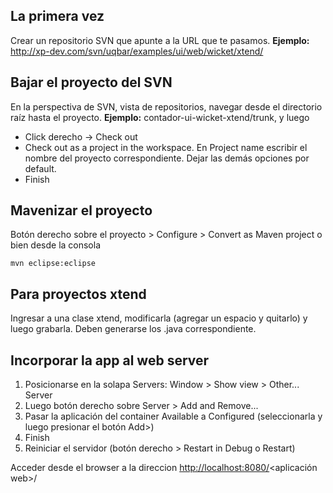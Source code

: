 La primera vez
--------------

Crear un repositorio SVN que apunte a la URL que te pasamos. **Ejemplo:** <http://xp-dev.com/svn/uqbar/examples/ui/web/wicket/xtend/>

Bajar el proyecto del SVN
-------------------------

En la perspectiva de SVN, vista de repositorios, navegar desde el directorio raíz hasta el proyecto. **Ejemplo:** contador-ui-wicket-xtend/trunk, y luego

-   Click derecho -&gt; Check out
-   Check out as a project in the workspace. En Project name escribir el nombre del proyecto correspondiente. Dejar las demás opciones por default.
-   Finish

Mavenizar el proyecto
---------------------

Botón derecho sobre el proyecto &gt; Configure &gt; Convert as Maven project o bien desde la consola

`mvn eclipse:eclipse`

Para proyectos xtend
--------------------

Ingresar a una clase xtend, modificarla (agregar un espacio y quitarlo) y luego grabarla. Deben generarse los .java correspondiente.

Incorporar la app al web server
-------------------------------

1.  Posicionarse en la solapa Servers: Window &gt; Show view &gt; Other... Server
2.  Luego botón derecho sobre Server &gt; Add and Remove...
3.  Pasar la aplicación del container Available a Configured (seleccionarla y luego presionar el botón Add&gt;)
4.  Finish
5.  Reiniciar el servidor (botón derecho &gt; Restart in Debug o Restart)

Acceder desde el browser a la direccion <http://localhost:8080/><aplicación web>/
